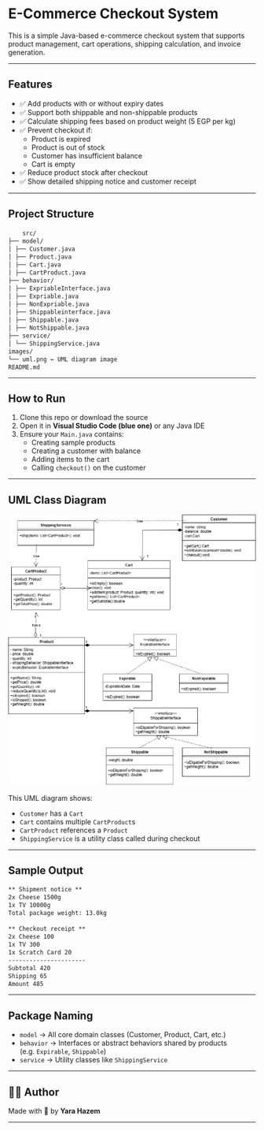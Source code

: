 # E-Commerce Checkout System

This is a simple Java-based e-commerce checkout system that supports product management, cart operations, shipping calculation, and invoice generation.

---

## Features

- ✅ Add products with or without expiry dates
- ✅ Support both shippable and non-shippable products
- ✅ Calculate shipping fees based on product weight (5 EGP per kg)
- ✅ Prevent checkout if:
  - Product is expired
  - Product is out of stock
  - Customer has insufficient balance
  - Cart is empty
- ✅ Reduce product stock after checkout
- ✅ Show detailed shipping notice and customer receipt

---

## Project Structure
        src/
    ├── model/
    │ ├── Customer.java
    │ ├── Product.java
    │ ├── Cart.java
    │ ├── CartProduct.java
    ├── behavior/
    │ ├── ExpriableInterface.java
    │ ├── Expriable.java
    │ ├── NonExpriable.java
    │ ├── Shippableinterface.java
    │ ├── Shippable.java
    │ ├── NotShippable.java
    ├── service/
    │ └── ShippingService.java
    images/
    └── uml.png ← UML diagram image
    README.md


---

## How to Run

1. Clone this repo or download the source
2. Open it in **Visual Studio Code (blue one)** or any Java IDE
3. Ensure your `Main.java` contains:
   - Creating sample products
   - Creating a customer with balance
   - Adding items to the cart
   - Calling `checkout()` on the customer

---

## UML Class Diagram

  ![UML Diagram](images/uml.png)

  This UML diagram shows:
  - `Customer` has a `Cart`
  - `Cart` contains multiple `CartProduct`s
  - `CartProduct` references a `Product`
  - `ShippingService` is a utility class called during checkout

  ---

## Sample Output
    ** Shipment notice **
    2x Cheese 1500g
    1x TV 10000g
    Total package weight: 13.0kg

    ** Checkout receipt **
    2x Cheese 100
    1x TV 300
    1x Scratch Card 20
    ----------------------
    Subtotal 420
    Shipping 65
    Amount 485

---

## Package Naming

  - `model` → All core domain classes (Customer, Product, Cart, etc.)
  - `behavior` → Interfaces or abstract behaviors shared by products  
     (e.g. `Expirable`, `Shippable`)
  - `service` → Utility classes like `ShippingService`

---

## 👩‍💻 Author

Made with 💙 by **Yara Hazem**

---
